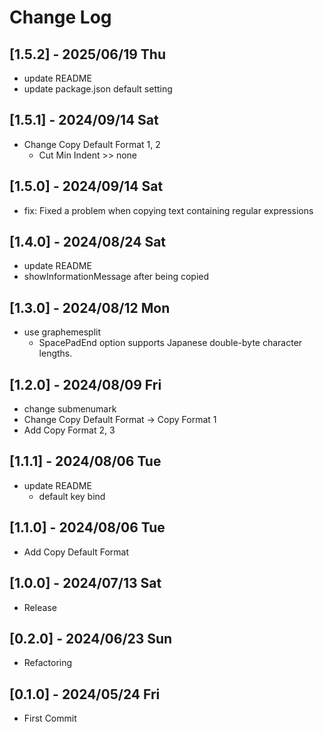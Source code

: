# Change Log

## [1.5.2] - 2025/06/19 Thu
- update README
- update package.json default setting

## [1.5.1] - 2024/09/14 Sat
- Change Copy Default Format 1, 2
  - Cut Min Indent >> none

## [1.5.0] - 2024/09/14 Sat
- fix: Fixed a problem when copying text containing regular expressions

## [1.4.0] - 2024/08/24 Sat
- update README
- showInformationMessage after being copied

## [1.3.0] - 2024/08/12 Mon
- use graphemesplit
  - SpacePadEnd option supports Japanese double-byte character lengths. 

## [1.2.0] - 2024/08/09 Fri
- change submenumark
- Change Copy Default Format -> Copy Format 1
- Add Copy Format 2, 3

## [1.1.1] - 2024/08/06 Tue
- update README
  - default key bind

## [1.1.0] - 2024/08/06 Tue
- Add Copy Default Format

## [1.0.0] - 2024/07/13 Sat
- Release

## [0.2.0] - 2024/06/23 Sun
- Refactoring

## [0.1.0] - 2024/05/24 Fri
- First Commit
